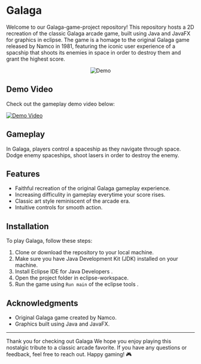 # Galaga 

Welcome to our Galaga-game-project repository! This repository hosts a 2D recreation of the classic Galaga arcade game, built using Java and JavaFX for graphics in eclipse. The game is a homage to the original Galaga game released by Namco in 1981, featuring the iconic user experience of a spacship that shoots its enemies in space in order to destroy them and grant the highest score.

<div align="center">
  <img src="https://github.com/blackcolver88/Galaga-game-project/assets/117341508/d443c810-7353-48dc-9ebd-28c8f0f8c1a4" alt="Demo">
</div>

## Demo Video

Check out the gameplay demo video below:

[![Demo Video](demo_thumbnail.png)](https://github.com/blackcolver88/Galaga-game-project/assets/117341508/feb071fd-c194-43ac-bcac-81cf99974daa)

## Gameplay

In Galaga, players control a spaceship as they navigate through space. Dodge enemy spaceships, shoot lasers in order to destroy the enemy.

## Features

- Faithful recreation of the original Galaga gameplay experience.
- Increasing difficulity in gameplay everytime your score rises.
- Classic art style reminiscent of the arcade era.
- Intuitive controls for smooth action.

## Installation

To play Galaga, follow these steps:

1. Clone or download the repository to your local machine.
2. Make sure you have Java Development Kit (JDK) installed on your machine.
3. Install Eclipse IDE for Java Developers .
4. Open the project folder in eclipse-workspace.
5. Run the game using `Run main` of the eclipse tools .

## Acknowledgments

- Original Galaga game created by Namco.
- Graphics built using Java and JavaFX.

---

Thank you for checking out Galaga We hope you enjoy playing this nostalgic tribute to a classic arcade favorite. If you have any questions or feedback, feel free to reach out. Happy gaming! 🎮
